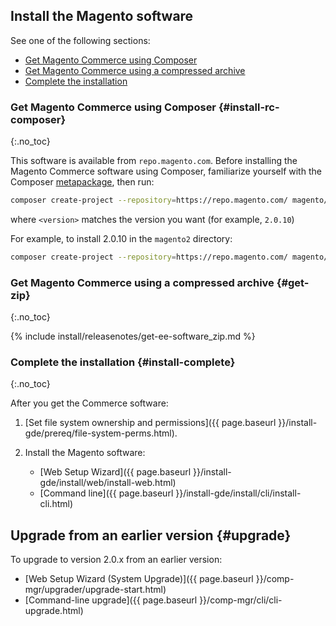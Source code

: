 
## Install the Magento software

See one of the following sections:

* [Get Magento Commerce using Composer](#install-rc-composer)
* [Get Magento Commerce using a compressed archive](#get-zip)
* [Complete the installation](#install-complete)

### Get Magento Commerce using Composer {#install-rc-composer}
{:.no_toc}

This software is available from `repo.magento.com`. Before installing the Magento Commerce software using Composer, familiarize yourself with the Composer [metapackage]({{page.baseurl}}/install-gde/prereq/integrator_install.html), then run:

```bash
composer create-project --repository=https://repo.magento.com/ magento/project-enterprise-edition=<version> <installation directory name>
```

where `<version>` matches the version you want (for example, `2.0.10`)

For example, to install 2.0.10 in the `magento2` directory:

```bash
composer create-project --repository=https://repo.magento.com/ magento/project-enterprise-edition=2.0.10 magento2
```

### Get Magento Commerce using a compressed archive {#get-zip}
{:.no_toc}

{% include install/releasenotes/get-ee-software_zip.md %}

### Complete the installation {#install-complete}
{:.no_toc}

After you get the Commerce software:

1. [Set file system ownership and permissions]({{ page.baseurl }}/install-gde/prereq/file-system-perms.html).
1. Install the Magento software:

   * [Web Setup Wizard]({{ page.baseurl }}/install-gde/install/web/install-web.html)
   * [Command line]({{ page.baseurl }}/install-gde/install/cli/install-cli.html)

## Upgrade from an earlier version {#upgrade}

To upgrade to version 2.0.x from an earlier version:

* [Web Setup Wizard (System Upgrade)]({{ page.baseurl }}/comp-mgr/upgrader/upgrade-start.html)
* [Command-line upgrade]({{ page.baseurl }}/comp-mgr/cli/cli-upgrade.html)
